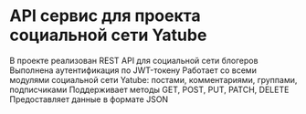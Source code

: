 #  API сервис для проекта социальной сети Yatube
В проекте реализован REST API для социальной сети блогеров
Выполнена аутентификация по JWT-токену
Работает со всеми модулями социальной сети Yatube: постами, комментариями, группами, подписчиками
Поддерживает методы GET, POST, PUT, PATCH, DELETE
Предоставляет данные в формате JSON
